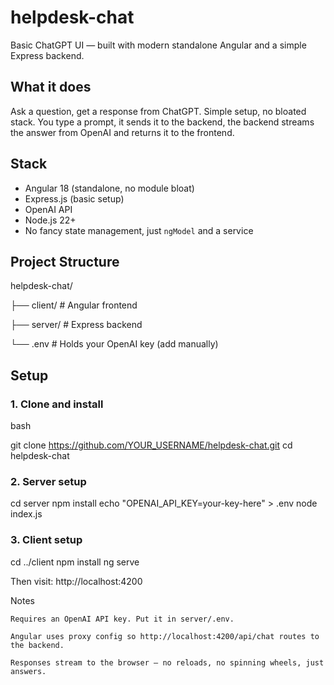 # helpdesk-chat

Basic ChatGPT UI — built with modern standalone Angular and a simple Express backend.

## What it does

Ask a question, get a response from ChatGPT. Simple setup, no bloated stack. You type a prompt, it sends it to the backend, the backend streams the answer from OpenAI and returns it to the frontend.

## Stack

- Angular 18 (standalone, no module bloat)
- Express.js (basic setup)
- OpenAI API
- Node.js 22+
- No fancy state management, just `ngModel` and a service

## Project Structure

helpdesk-chat/

├── client/ # Angular frontend

├── server/ # Express backend

└── .env # Holds your OpenAI key (add manually)

## Setup

### 1. Clone and install

bash

git clone https://github.com/YOUR_USERNAME/helpdesk-chat.git
cd helpdesk-chat

### 2. Server setup

cd server
npm install
echo "OPENAI_API_KEY=your-key-here" > .env
node index.js

### 3. Client setup

cd ../client
npm install
ng serve

Then visit: http://localhost:4200

Notes

    Requires an OpenAI API key. Put it in server/.env.

    Angular uses proxy config so http://localhost:4200/api/chat routes to the backend.

    Responses stream to the browser — no reloads, no spinning wheels, just answers.

